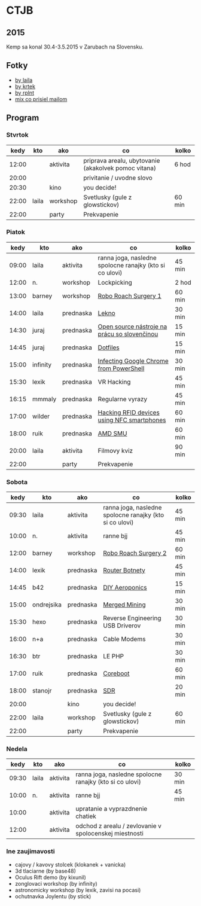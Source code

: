 # CTJB

## 2015

Kemp sa konal 30.4-3.5.2015 v Zarubach na Slovensku.

## Fotky

* [by laila](http://www.laila.sk/#/ctjb-2015/)
* [by krtek](http://imgur.com/a/DK8OA)
* [by rplnt](https://i.imgur.com/2egd2OY.gifv)
* [mix co prisiel mailom](https://www.flickr.com/photos/saint_laila/sets/72157652013279058/)

## Program

### Stvrtok

| kedy  | kto   | ako      | co                                                   | kolko  |
|-------|-------|----------|------------------------------------------------------|--------|
| 12:00 |       | aktivita | priprava arealu, ubytovanie (akakolvek pomoc vitana) | 6 hod  |
| 20:00 |       |          | privitanie / uvodne slovo                            |        |
| 20:30 |       | kino     | you decide!                                          |        |
| 22:00 | laila | workshop | Svetlusky (gule z glowstickov)                       | 60 min |
| 22:00 |       | party    | Prekvapenie                                          |        |

### Piatok

| kedy  | kto      | ako       | co                                                      | kolko  |
|-------|----------|-----------|---------------------------------------------------------|--------|
| 09:00 | laila    | aktivita  | ranna joga, nasledne spolocne ranajky (kto si co ulovi) | 45 min |
| 12:00 | n.       | workshop  | Lockpicking                                             | 2 hod  |
| 13:00 | barney   | workshop  | [Robo Roach Surgery 1](https://backyardbrains.com/experiments/roboRoachSurgery) | 60 min |
| 14:00 | laila    | prednaska | [Lekno](http://lekno.sk/)                               | 30 min |
| 14:30 | juraj    | prednaska | [Open source nástroje na prácu so slovenčinou](https://github.com/essential-data) | 15 min |
| 14:45 | juraj    | prednaska | [Dotfiles](https://github.com/jooray/dotfiles)          | 15 min |
| 15:00 | infinity | prednaska | [Infecting Google Chrome from PowerShell](2015/ctjb_chrome.pdf) | 30 min |
| 15:30 | lexik    | prednaska | VR Hacking                                              | 45 min |
| 16:15 | mmmaly   | prednaska | Regularne vyrazy                                        | 45 min |
| 17:00 | wilder   | prednaska | [Hacking RFID devices using NFC smartphones](https://prezi.com/5blk8o07fadw/hacking-rfid-devices-using-nfc-smartphones/) | 60 min |
| 18:00 | ruik     | prednaska | [AMD SMU](2015/smu.pdf)                                 | 60 min |
| 20:00 | laila    | aktivita  | Filmovy kviz                                            | 90 min |
| 22:00 |          | party     | Prekvapenie                                             |        |

### Sobota

| kedy  | kto        | ako       | co                                                      | kolko  |
|-------|------------|-----------|---------------------------------------------------------|--------|
| 09:30 | laila      | aktivita  | ranna joga, nasledne spolocne ranajky (kto si co ulovi) | 45 min |
| 10:00 | n.         | aktivita  | ranne bjj                                               | 45 min |
| 12:00 | barney     | workshop  | [Robo Roach Surgery 2](https://backyardbrains.com/experiments/roboRoachSurgery) | 60 min |
| 14:00 | lexik      | prednaska | [Router Botnety](2015/botnety.pdf)                      | 45 min |
| 14:45 | b42        | prednaska | [DIY Aeroponics](2015/aeroponie.pdf)                    | 15 min |
| 15:00 | ondrejsika | prednaska | [Merged Mining](2015/merged_mining.pdf)                 | 30 min |
| 15:30 | hexo       | prednaska | Reverse Engineering USB Driverov                        | 30 min |
| 16:00 | n+a        | prednaska | Cable Modems                                            | 30 min |
| 16:30 | btr        | prednaska | LE PHP                                                  | 30 min |
| 17:00 | ruik       | prednaska | [Coreboot](2015/coreboot.pdf)                           | 60 min |
| 18:00 | stanojr    | prednaska | [SDR](2015/sdr.pdf)                                     | 20 min |
| 20:00 |            | kino      | you decide!                                             |        |
| 22:00 | laila      | workshop  | Svetlusky (gule z glowstickov)                          | 60 min |
| 22:00 |            | party     | Prekvapenie                                             |        |

### Nedela

| kedy  | kto   | ako      | co                                                      | kolko  |
|-------|-------|----------|---------------------------------------------------------|--------|
| 09:30 | laila | aktivita | ranna joga, nasledne spolocne ranajky (kto si co ulovi) | 30 min |
| 10:00 | n.    | aktivita | ranne bjj                                               | 45 min |
| 10:00 |       | aktivita | upratanie a vyprazdnenie chatiek                        |        |
| 12:00 |       | aktivita | odchod z arealu / zevlovanie v spolocenskej miestnosti  |        |

### Ine zaujimavosti

* cajovy / kavovy stolcek (klokanek + vanicka)
* 3d tlaciarne (by base48)
* Oculus Rift demo (by kixunil)
* zonglovaci workshop (by infinity)
* astronomicky workshop (by lexik, zavisi na pocasi)
* ochutnavka Joylentu (by stick)
